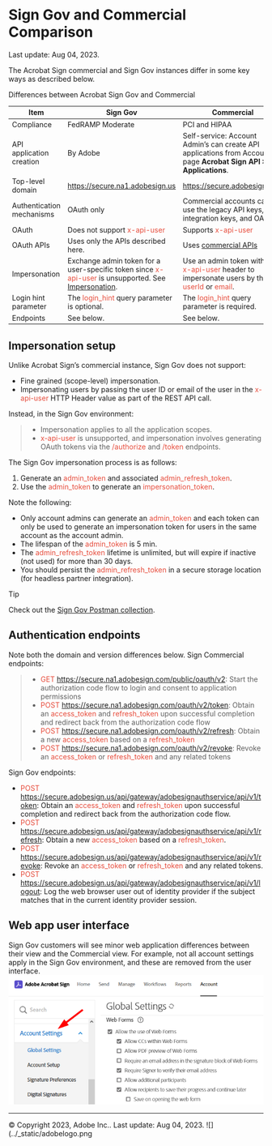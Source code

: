 
# Sign Gov and Commercial Comparison

Last update: Aug 04, 2023.

The Acrobat Sign commercial and Sign Gov instances differ in some key ways as described below.

Differences between Acrobat Sign Gov and Commercial

Item | Sign Gov | Commercial  
---|---|---  
Compliance | FedRAMP Moderate | PCI and HIPAA  
API application creation | By Adobe | Self-service: Account Admin’s can create API applications from Account page **Acrobat Sign API > API Applications**.  
Top-level domain | <span style="color: #e74c3c;">https://secure.na1.adobesign.us</span> | https://secure.adobesign.com  
Authentication mechanisms | OAuth only | Commercial accounts can use the legacy API keys, integration keys, and OAuth.  
OAuth | Does not support <span style="color: #e74c3c;">x-api-user</span> | Supports <span style="color: #e74c3c;">x-api-user</span>  
OAuth APIs | Uses only the APIs described here. | Uses [commercial APIs](https://secure.na1.adobesign.com/public/static/oauthDoc.jsp)  
Impersonation | Exchange admin token for a user-specific token since <span style="color: #e74c3c;">x-api-user</span> is unsupported. See [Impersonation](apps.html#impersonation). | Use an admin token with an <span style="color: #e74c3c;">x-api-user</span> header to impersonate users by their <span style="color: #e74c3c;">userId</span> or <span style="color: #e74c3c;">email</span>.  
Login hint parameter | The <span style="color: #e74c3c;">login_hint</span> query parameter is optional. | The <span style="color: #e74c3c;">login_hint</span> query parameter is required.  
Endpoints | See below. | See below.  

## Impersonation setup

Unlike Acrobat Sign’s commercial instance, Sign Gov does
not support:

  * Fine grained (scope-level) impersonation.
  * Impersonating users by passing the user ID or email of the user in the <span style="color: #e74c3c;">x-api-user</span> HTTP Header value as part of the REST API call.

Instead, in the Sign Gov environment:

>   * Impersonation applies to all the application scopes.
>   * <span style="color: #e74c3c;">x-api-user</span> is unsupported, and impersonation involves generating OAuth
> tokens via the <span style="color: #e74c3c;">/authorize</span> and <span style="color: #e74c3c;">/token</span> endpoints.
>

The Sign Gov impersonation process is as follows:

  1. Generate an <span style="color: #e74c3c;">admin_token</span> and associated <span style="color: #e74c3c;">admin_refresh_token</span>.
  2. Use the <span style="color: #e74c3c;">admin_token</span> to generate an <span style="color: #e74c3c;">impersonation_token</span>.

Note the following:

  * Only account admins can generate an <span style="color: #e74c3c;">admin_token</span> and each token can only be used to generate an impersonation token for users in the same account as the account admin.
  * The lifespan of the <span style="color: #e74c3c;">admin_token</span> is 5 min.
  * The <span style="color: #e74c3c;">admin_refresh_token</span> lifetime is unlimited, but will expire if inactive (not used) for more than 30 days.
  * You should persist the <span style="color: #e74c3c;">admin_refresh_token</span> in a secure storage location (for headless partner integration).

<InlineAlert slots="header, text" />

Tip

Check out the [Sign Gov Postman collection](https://www.postman.com/adobe/workspace/adobe-acrobat-sign/folder/24728226-8eb1bfa8-4d5b-4099-b960-b55601d92103?ctx=documentation).

## Authentication endpoints

Note both the domain and version differences below.
Sign Commercial endpoints:

>   * <span style="color: #e74c3c;">GET https://secure.na1.adobesign.com/public/oauth/v2</span>: Start the
> authorization code flow to login and consent to application permissions
>   * <span style="color: #e74c3c;">POST https://secure.na1.adobesign.com/oauth/v2/token</span>: Obtain an
> <span style="color: #e74c3c;">access_token</span> and <span style="color: #e74c3c;">refresh_token</span> upon successful completion and redirect
> back from the authorization code flow
>   * <span style="color: #e74c3c;">POST https://secure.na1.adobesign.com/oauth/v2/refresh</span>: Obtain a new
> <span style="color: #e74c3c;">access_token</span> based on a <span style="color: #e74c3c;">refresh_token</span>
>   * <span style="color: #e74c3c;">POST https://secure.na1.adobesign.com/oauth/v2/revoke</span>: Revoke an
> <span style="color: #e74c3c;">access_token</span> or <span style="color: #e74c3c;">refresh_token</span> and any related tokens
>

Sign Gov endpoints:

  * <span style="color: #e74c3c;">POST https://secure.adobesign.us/api/gateway/adobesignauthservice/api/v1/token</span>: Obtain an <span style="color: #e74c3c;">access_token</span> and <span style="color: #e74c3c;">refresh_token</span> upon successful completion and redirect back from the authorization code flow.
  * <span style="color: #e74c3c;">POST https://secure.adobesign.us/api/gateway/adobesignauthservice/api/v1/refresh</span>: Obtain a new <span style="color: #e74c3c;">access_token</span> based on a <span style="color: #e74c3c;">refresh_token</span>.
  * <span style="color: #e74c3c;">POST https://secure.adobesign.us/api/gateway/adobesignauthservice/api/v1/revoke</span>: Revoke an <span style="color: #e74c3c;">access_token</span> or <span style="color: #e74c3c;">refresh_token</span> and any related tokens.
  * <span style="color: #e74c3c;">POST https://secure.adobesign.us/api/gateway/adobesignauthservice/api/v1/logout</span>: Log the web browser user out of identity provider if the subject matches that in the current identity provider session.

## Web app user interface

Sign Gov customers will see minor web application
differences between their view and the Commercial view. For example, not all
account settings apply in the Sign Gov environment, and these are removed from
the user interface. ![_images/webappui.png](_images/webappui.png)

------------------------------------
© Copyright 2023, Adobe Inc..  Last update: Aug 04, 2023.
![](../_static/adobelogo.png
